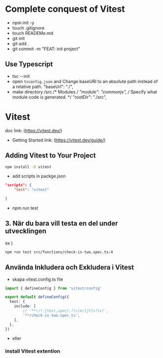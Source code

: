 # Complete conquest of Vitest

- npm init -y
- touch .gitignore
- touch READEMe.md
- git init 
- git add .
- git commit -m "FEAT: init project"

## Use Typescript
- tsc --init
- open `tsconfig.json` and 
Change baseURl to an absolute path instead of a relative path.
  "baseUrl": "./",   
- make directory /src
  /* Modules */
    "module": "commonjs",                                /* Specify what module code is generated. */
     "rootDir": "./src",  

# Vitest
doc link: (https://vitest.dev/)
- Getting Started
link: (https://vitest.dev/guide/)

## Adding Vitest to Your Project
```bash
npm install -D vitest
```

- add scripts in packge.json 

```json
"scripts": {
    "test": "vitest"

}
```

- npm run test

## 3. När du bara vill testa en del under utvecklingen
ex )

```bash
npm run test src/functions/check-is-two.spec.ts:4
```

## Använda Inkludera och Exkludera i Vitest

- skapa vitest.config.ts file
```ts
import { defineConfig } from 'vitest/config'

export default defineConfig({
  test: {
    include: [
        // '**\/*.{test,spec}.?(c|m)[jt]s?(x)',
        '**/check-is-two.spec.ts',
    ],
  },
})
```

- eller 
### install Vitest extention 


